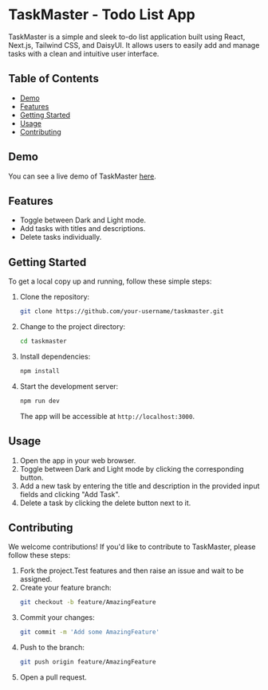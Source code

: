 # TaskMaster - Todo List App

TaskMaster is a simple and sleek to-do list application built using React, Next.js, Tailwind CSS, and DaisyUI. It allows users to easily add and manage tasks with a clean and intuitive user interface.

## Table of Contents

- [Demo](#demo)
- [Features](#features)
- [Getting Started](#getting-started)
- [Usage](#usage)
- [Contributing](#contributing)

## Demo

You can see a live demo of TaskMaster [here](https://82ry5x-3000.csb.app).

## Features

- Toggle between Dark and Light mode.
- Add tasks with titles and descriptions.
- Delete tasks individually.

## Getting Started

To get a local copy up and running, follow these simple steps:

1. Clone the repository:
   ```bash
   git clone https://github.com/your-username/taskmaster.git
   ```
2. Change to the project directory:
   ```bash
   cd taskmaster
   ```
3. Install dependencies:
   ```bash
   npm install
   ```
4. Start the development server:
   ```bash
   npm run dev
   ```
   The app will be accessible at `http://localhost:3000`.

## Usage

1. Open the app in your web browser.
2. Toggle between Dark and Light mode by clicking the corresponding button.
3. Add a new task by entering the title and description in the provided input fields and clicking "Add Task".
4. Delete a task by clicking the delete button next to it.

## Contributing

We welcome contributions! If you'd like to contribute to TaskMaster, please follow these steps:

1. Fork the project.Test features and then raise an issue and wait to be assigned.
2. Create your feature branch:
   ```bash
   git checkout -b feature/AmazingFeature
   ```
3. Commit your changes:
   ```bash
   git commit -m 'Add some AmazingFeature'
   ```
4. Push to the branch:
   ```bash
   git push origin feature/AmazingFeature
   ```
5. Open a pull request.

